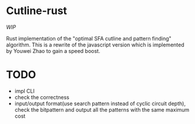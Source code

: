 # Cutline-rust

_WIP_

Rust implementation of the "optimal SFA cutline and pattern finding" algorithm. This is a rewrite of the javascript version which is implemented by Youwei Zhao to gain a speed boost.

# TODO

- impl CLI
- check the correctness
- input/output format(use search pattern instead of cyclic circuit depth), check the bitpattern and output all the patterns with the same maximum cost